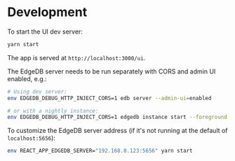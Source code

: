 Development
===========

To start the UI dev server:

```sh
yarn start
```

The app is served at `http://localhost:3000/ui`.

The EdgeDB server needs to be run separately with CORS and
admin UI enabled, e.g.:

```sh
# Using dev server:
env EDGEDB_DEBUG_HTTP_INJECT_CORS=1 edb server --admin-ui=enabled

# or with a nightly instance:
env EDGEDB_DEBUG_HTTP_INJECT_CORS=1 edgedb instance start --foreground <instance-name>
```

To customize the EdgeDB server address (if it's not running at the 
default of `localhost:5656`):

```sh
env REACT_APP_EDGEDB_SERVER="192.168.0.123:5656" yarn start
```

